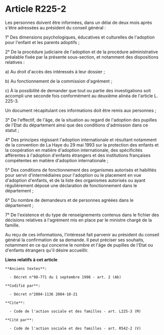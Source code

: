 # Article R225-2

Les personnes doivent être informées, dans un délai de deux mois après s'être adressées au président du conseil général :

1° Des dimensions psychologiques, éducatives et culturelles de l'adoption pour l'enfant et les parents adoptifs ;

2° De la procédure judiciaire de l'adoption et de la procédure administrative préalable fixée par la présente sous-section,
et notamment des dispositions relatives :

a) Au droit d'accès des intéressés à leur dossier ;

b) Au fonctionnement de la commission d'agrément ;

c) À la possibilité de demander que tout ou partie des investigations soit accompli une seconde fois conformément au deuxième
alinéa de l'article L. 225-3.

Un document récapitulant ces informations doit être remis aux personnes ;

3° De l'effectif, de l'âge, de la situation au regard de l'adoption des pupilles de l'Etat du département ainsi que des
conditions d'admission dans ce statut ;

4° Des principes régissant l'adoption internationale et résultant notamment de la convention de La Haye du 29 mai 1993 sur la
protection des enfants et la coopération en matière d'adoption internationale, des spécificités afférentes à l'adoption
d'enfants étrangers et des institutions françaises compétentes en matière d'adoption internationale ;

5° Des conditions de fonctionnement des organismes autorisés et habilités pour servir d'intermédiaires pour l'adoption ou le
placement en vue d'adoption d'enfants, et de la liste des organismes autorisés ou ayant régulièrement déposé une déclaration
de fonctionnement dans le département ;

6° Du nombre de demandeurs et de personnes agréées dans le département ;

7° De l'existence et du type de renseignements contenus dans le fichier des décisions relatives à l'agrément mis en place par
le ministre chargé de la famille.

Au reçu de ces informations, l'intéressé fait parvenir au président du conseil général la confirmation de sa demande. Il peut
préciser ses souhaits, notamment en ce qui concerne le nombre et l'âge de pupilles de l'Etat ou d'enfants étrangers qu'il
désire accueillir.

**Liens relatifs à cet article**

	**Anciens textes**:

	  - Décret n°98-771 du 1 septembre 1998 - art. 2 (Ab)

	**Codifié par**:

	  - Décret n°2004-1136 2004-10-21

	**Cite**:

	  - Code de l'action sociale et des familles - art. L225-3 (M)

	**Cité par**:

	  - Code de l'action sociale et des familles - art. R542-2 (V)
